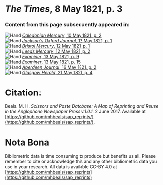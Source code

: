 # *The Times*, 8 May 1821, p. 3  
  
### Content from this page subsequently appeared in:  
![Hand](http://scissorsandpaste.net/wp-content/uploads/2017/06/smallhandpointer.png) [*Caledonian Mercury*, 10 May 1821, p. 2](https://mhbeals.github.io/sap_html/Caledonian-Mercury/Caledonian-Mercury-10-May-1821-p-2)  
![Hand](http://scissorsandpaste.net/wp-content/uploads/2017/06/smallhandpointer.png) [*Jackson's Oxford Journal*, 12 May 1821, p. 1](https://mhbeals.github.io/sap_html/Jackson's-Oxford-Journal/Jackson's-Oxford-Journal-12-May-1821-p-1)  
![Hand](http://scissorsandpaste.net/wp-content/uploads/2017/06/smallhandpointer.png) [*Bristol Mercury*, 12 May 1821, p. 1](https://mhbeals.github.io/sap_html/Bristol-Mercury/Bristol-Mercury-12-May-1821-p-1)  
![Hand](http://scissorsandpaste.net/wp-content/uploads/2017/06/smallhandpointer.png) [*Leeds Mercury*, 12 May 1821, p. 2](https://mhbeals.github.io/sap_html/Leeds-Mercury/Leeds-Mercury-12-May-1821-p-2)  
![Hand](http://scissorsandpaste.net/wp-content/uploads/2017/06/smallhandpointer.png) [*Examiner*, 13 May 1821, p. 9](https://mhbeals.github.io/sap_html/Examiner/Examiner-13-May-1821-p-9)  
![Hand](http://scissorsandpaste.net/wp-content/uploads/2017/06/smallhandpointer.png) [*Examiner*, 13 May 1821, p. 15](https://mhbeals.github.io/sap_html/Examiner/Examiner-13-May-1821-p-15)  
![Hand](http://scissorsandpaste.net/wp-content/uploads/2017/06/smallhandpointer.png) [*Aberdeen Journal*, 16 May 1821, p. 2](https://mhbeals.github.io/sap_html/Aberdeen-Journal/Aberdeen-Journal-16-May-1821-p-2)  
![Hand](http://scissorsandpaste.net/wp-content/uploads/2017/06/smallhandpointer.png) [*Glasgow Herald*, 21 May 1821, p. 4](https://mhbeals.github.io/sap_html/Glasgow-Herald/Glasgow-Herald-21-May-1821-p-4)  


# Citation: 

Beals. M. H. *Scissors and Paste Database: A Map of Reprinting and Reuse in the Anglophone Newspaper Press v.1.0.1.* 2 June 2017. Available at [https://github.com/mhbeals/sap_reprints/](https://github.com/mhbeals/sap_reprints/). 

# Nota Bona

Bibliometric data is time consuming to produce but benefits us all. Please remember to cite or acknowledge this and any other bibliometric data you use in your research. All data is available CC-BY 4.0 at [https://github.com/mhbeals/sap_reprints](https://github.com/mhbeals/sap_reprints)
